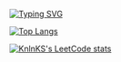 <a href="https://git.io/typing-svg"><img src="https://readme-typing-svg.herokuapp.com?font=Fira+Code&pause=700&color=F785F3&background=FFFFFF00&vCenter=true&random=false&width=435&lines=Hi!+I'm+a+beginner+data+analyst." alt="Typing SVG" /></a>

[![Top Langs](https://github-readme-stats.vercel.app/api/top-langs/?username=marinochkapolyakova&layout=compact)](https://github.com/marinochkapolyakova/github-readme-stats)


[![KnlnKS's LeetCode stats](https://leetcode-stats-six.vercel.app/api?username=marinochkapolyakova&theme=dark)](https://github.com/KnlnKS/leetcode-stats)
